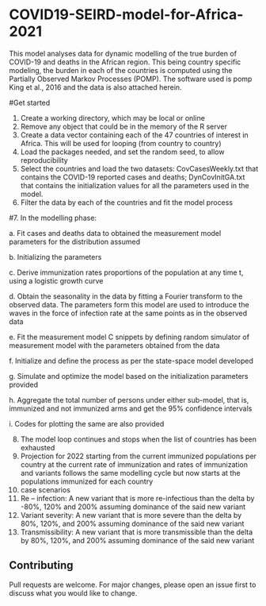 # COVID19-SEIRD-model-for-Africa-2021
This model analyses data for dynamic modelling of the true burden of COVID-19 and deaths in the African region. 
This being country specific modeling, the burden in each of the countries is computed using the Partially Observed Markov Processes (POMP). 
The software used is pomp King et al., 2016 and the data is also attached herein.

#Get started
1.	Create a working directory, which may be local or online
2.	Remove any object that could be in the memory of the R server
3.	Create a data vector containing each of the 47 countries of interest in Africa. This will be used for looping (from country to country)
4.	Load the packages needed, and set the random seed, to allow reproducibility
5.	Select the countries and load the two datasets: CovCasesWeekly.txt that contains the COVID-19 reported cases and deaths; DynCovInitGA.txt that contains the initialization values for all the parameters used in the model.
6.	Filter the data by each of the countries and fit the model process

#7.	In the modelling phase:

a.	Fit cases and deaths data to obtained the measurement model parameters for the distribution assumed 

b.	Initializing the parameters

c.	Derive immunization rates proportions of the population at any time t, using a logistic growth curve

d.	Obtain the seasonality in the data by fitting a Fourier transform to the observed data. The parameters form this model are used to introduce the waves in the force of 
infection rate at the same points as in the observed data

e.	Fit the measurement model C snippets by defining random simulator of measurement model with the parameters obtained from the data

f.	Initialize and define the process as per the state-space model developed

g.	Simulate and optimize the model based on the initialization parameters provided

h.	Aggregate the total number of persons under either sub-model, that is, immunized and not immunized arms and get the 95% confidence intervals

i.	Codes for plotting the same are also provided

8.	The model loop continues and stops when the list of countries has been exhausted
9.	Projection for 2022 starting from the current immunized populations per country at the current rate of immunization and rates of immunization and variants follows the same modelling cycle but now starts at the populations immunized for each country
10.	case scenarios
11.	Re – infection: A new variant that is more re-infectious than the delta by -80%, 120% and 200% assuming dominance of the said new variant
12.	Variant severity:  A new variant that is more severe than the delta by 80%, 120%, and 200% assuming dominance of the said new variant
13.	Transmissibility:  A new variant that is more transmissible than the delta by 80%, 120%, and 200% assuming dominance of the said new variant

## Contributing
Pull requests are welcome. For major changes, please open an issue first to discuss what you would like to change.
